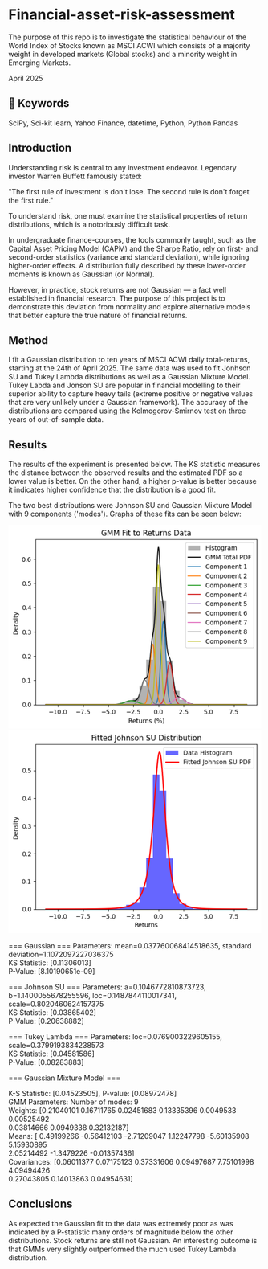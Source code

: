 # Financial-asset-risk-assessment


The purpose of this repo is to investigate the statistical behaviour of the World Index of Stocks known as MSCI ACWI which
consists of a majority weight in developed markets (Global stocks) and a minority weight in Emerging Markets. 

April 2025

## 🔑 Keywords 

SciPy, Sci-kit learn, Yahoo Finance, datetime, Python, Python Pandas

## Introduction

Understanding risk is central to any investment endeavor. Legendary investor Warren Buffett famously stated:

"The first rule of investment is don't lose. The second rule is don't forget the first rule."

To understand risk, one must examine the statistical properties of return distributions, which is a notoriously difficult task.

In undergraduate finance-courses, the tools commonly taught, such as the Capital Asset Pricing Model (CAPM) and the Sharpe Ratio, rely on first- and second-order statistics (variance and standard deviation), while ignoring higher-order effects. A distribution fully described by these lower-order moments is known as Gaussian (or Normal).

However, in practice, stock returns are not Gaussian — a fact well established in financial research.
The purpose of this project is to demonstrate this deviation from normality and explore alternative models that better capture the true nature of financial returns.

## Method

I fit a Gaussian distribution to ten years of MSCI ACWI daily total-returns, starting at the 24th of April 2025. The same data was used to fit Jonhson SU and Tukey Lambda distributions as well as a Gaussian Mixture Model. Tukey Labda and Jonson SU are popular in financial modelling to their superior ability to capture heavy tails (extreme positive or negative values that are very unlikely under a Gaussian framework). The accuracy of the distributions are compared using the Kolmogorov-Smirnov test on three years of out-of-sample data.


## Results 

The results of the experiment is presented below. The KS statistic measures the distance between the observed results and the estimated PDF so a lower value is better.
On the other hand, a higher p-value is better because it indicates higher confidence that the distribution is a good fit.

The two best distributions were Johnson SU and Gaussian Mixture Model with 9 components ('modes'). Graphs of these fits can be seen below:

![Fitted GMM distribution](images/GMM.png)
![Fitted Johnson SU distribution](images/johnsonsu.png)

=== Gaussian ===
Parameters: mean=0.037760068414518635, standard deviation=1.1072097227036375  
KS Statistic: [0.11306013]  
P-Value: [8.10190651e-09]

=== Johnson SU ===
Parameters: a=0.1046772810873723, b=1.1400055678255596, loc=0.1487844110017341, scale=0.8020460624157375  
KS Statistic: [0.03865402]  
P-Value: [0.20638882]

=== Tukey Lambda ===
Parameters: loc=0.0769003229605155, scale=0.3799193834238573  
KS Statistic: [0.04581586]  
P-Value: [0.08283883]  

=== Gaussian Mixture Model ===

K-S Statistic: [0.04523505], P-value: [0.08972478]  
GMM Parameters: Number of modes: 9  
Weights: [0.21040101 0.16711765 0.02451683 0.13335396 0.0049533  0.00525492  
 0.03814666 0.0949338  0.32132187]  
Means: [ 0.49199266 -0.56412103 -2.71209047  1.12247798 -5.60135908  5.15930895  
  2.05214492 -1.3479226  -0.01357436]  
Covariances: [0.06011377 0.07175123 0.37331606 0.09497687 7.75101998 4.09494426  
 0.27043805 0.14013863 0.04954631]


## Conclusions

As expected the Gaussian fit to the data was extremely poor as was indicated by a P-statistic many orders of magnitude below the other distributions. Stock returns are still not Gaussian.
An interesting outcome is that GMMs very slightly outperformed the much used Tukey Lambda distribution.


